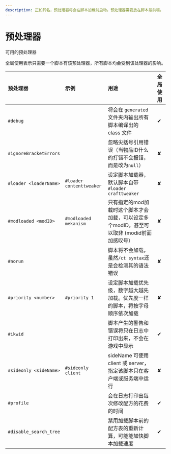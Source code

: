 ```yaml
---
description: 正如其名，预处理器将会在脚本加载前启动。预处理器需要放在脚本最前端。
---
```


# 预处理器

可用的预处理器

全局使用表示只需要一个脚本有该预处理器，所有脚本均会受到该处理器的影响。

| 预处理器 | 示例 | 用途 | 全局使用 |
| :--- | :--- | :--- | :--- |
| `#debug` | | 将会在 `generated` 文件夹内输出所有脚本编译出的 class 文件 | ✔ |
| `#ignoreBracketErrors` | | 忽略尖括号引用错误（当物品ID什么的打错不会报错，而是改为`null`） | ✘ |
| `#loader <loaderName>` | `#loader contenttweaker` | 设定脚本加载器，默认脚本自带`#loader crafttweaker` | ✘ |
| `#modloaded <modID>` | `#modloaded mekanism` | 只有指定的mod加载时这个脚本才会加载，可以设定多个modID，甚至可以取非 (modid前面加感叹号） | ✘ |
| `#norun` | | 脚本将不会加载，虽然`/ct syntax`还是会检测其的语法错误 | ✘ |
| `#priority <number>` | `#priority 1` | 设定脚本加载优先级，数字越大越先加载。优先度一样的脚本，将按字母顺序依次加载 | ✘ |
| `#ikwid` | | 脚本产生的警告和错误将只在日志中打印出来，不会在游戏中显示 | ✔ |
| `#sideonly <sideName>` |  `#sideonly client` | sideName 可使用 client 或 server，指定该脚本只在客户端或服务端中运行 | ✘ |
| `#profile` | | 会在日志打印出每次修改配方的花费的时间 | ✔ |
| `#disable_search_tree` | | 禁用加载脚本前的配方表的重新计算，可能能加快脚本加载速度 | ✔ |
